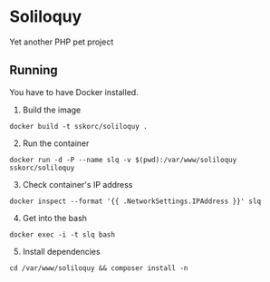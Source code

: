 # Soliloquy

Yet another PHP pet project

## Running

You have to have Docker installed.

1. Build the image
```
docker build -t sskorc/soliloquy .
```

2. Run the container
```
docker run -d -P --name slq -v $(pwd):/var/www/soliloquy sskorc/soliloquy
```

3. Check container's IP address
```
docker inspect --format '{{ .NetworkSettings.IPAddress }}' slq
```

4. Get into the bash
```
docker exec -i -t slq bash
```

5. Install dependencies
```
cd /var/www/soliloquy && composer install -n
```